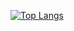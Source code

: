 [![Top Langs](https://github-readme-stats.vercel.app/api/top-langs/?username=lhycms&layout=compact)](https://github.com/anuraghazra/github-readme-stats)
